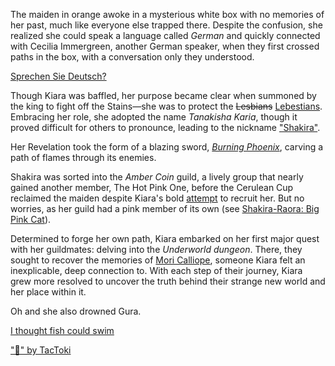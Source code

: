 The maiden in orange awoke in a mysterious white box with no memories of her past, much like everyone else trapped there. Despite the confusion, she realized she could speak a language called *German* and quickly connected with Cecilia Immergreen, another German speaker, when they first crossed paths in the box, with a conversation only they understood.

[Sprechen Sie Deutsch?](#embed:https://www.youtube.com/live/izEX6XKyApQ?feature=shared\&t=907)

Though Kiara was baffled, her purpose became clear when summoned by the king to fight off the Stains—she was to protect the ~~Lesbians~~ [Lebestians](https://www.youtube.com/live/izEX6XKyApQ?feature=shared\&t=2687). Embracing her role, she adopted the name *Tanakisha Karia*, though it proved difficult for others to pronounce, leading to the nickname ["Shakira"](https://www.youtube.com/live/izEX6XKyApQ?feature=shared\&t=2943).

Her Revelation took the form of a blazing sword, [*Burning Phoenix*](https://www.youtube.com/live/izEX6XKyApQ?feature=shared\&t=3181), carving a path of flames through its enemies.

Shakira was sorted into the *Amber Coin* guild, a lively group that nearly gained another member, The Hot Pink One, before the Cerulean Cup  reclaimed the maiden despite Kiara's bold [attempt](https://www.youtube.com/live/izEX6XKyApQ?feature=shared\&t=5610) to recruit her. But no worries, as her guild had a pink member of its own (see [Shakira-Raora: Big Pink Cat](#edge:kiara-raora)).

Determined to forge her own path, Kiara embarked on her first major quest with her guildmates: delving into the *Underworld dungeon*. There, they sought to recover the memories of [Mori Calliope](https://www.youtube.com/live/izEX6XKyApQ?feature=shared\&t=9829), someone Kiara felt an inexplicable, deep connection to. With each step of their journey, Kiara grew more resolved to uncover the truth behind their strange new world and her place within it.

Oh and she also drowned Gura.

[I thought fish could swim](#embed:https://www.youtube.com/live/izEX6XKyApQ?feature=shared\&t=6894)

["🐔" by TacToki](https://x.com/tac_toki/status/1899898564433662436)
